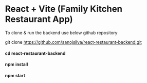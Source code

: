 # React + Vite (Family Kitchen Restaurant App)
To clone & run the backend use below github repository 

git clone https://github.com/sanojsilva/react-restaurant-backend.git
#### cd react-restaurant-backend
#### npm install
#### npm start


